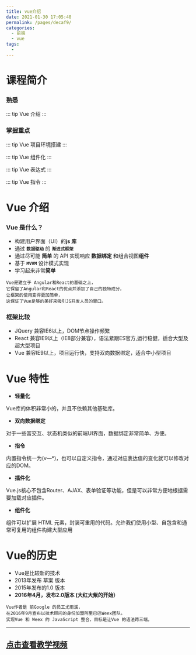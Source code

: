 ```yaml
---
title: vue介绍
date: 2021-01-30 17:05:40
permalink: /pages/decaf9/
categories:
  - 前端
  - vue
tags:
  -
---
```


# 课程简介

### 熟悉

::: tip Vue 介绍
:::

### 掌握重点

::: tip Vue 项目环境搭建
:::

::: tip Vue 组件化
:::

::: tip Vue 表达式
:::

::: tip Vue 指令
:::

# Vue 介绍

### Vue 是什么？

- 构建用户界面（UI）的**js 库**
- 通过 **`数据驱动`** 的 **`渐进式框架`**
- 通过尽可能 **简单** 的 API 实现响应 **数据绑定** 和组合视图**组件**
- 基于 **`MVVM`** 设计模式实现
- 学习起来非常**简单**

```text
Vue是建立于 Angular和React的基础之上，
它保留了Angular和React的优点并添加了自己的独特成分，
让框架的使用变得更加简单，
这保证了Vue足够的美好来吸引JS开发人员的胃口。
```

### 框架比较

* JQuery 兼容IE6以上，DOM节点操作频繁
* React 兼容IE9以上（IE8部分兼容），语法紧跟ES官方,运行稳健，适合大型及超大型项目
* Vue 兼容IE9以上，项目运行快，支持双向数据绑定，适合中小型项目


# Vue 特性

- **轻量化**

Vue库的体积非常小的，并且不依赖其他基础库。

- **双向数据绑定**

对于一些富交互、状态机类似的前端UI界面，数据绑定非常简单、方便。

- **指令**

内置指令统一为(v—*)，也可以自定义指令，通过对应表达值的变化就可以修改对应的DOM。
- **插件化**

Vue.js核心不包含Router、AJAX、表单验证等功能，但是可以非常方便地根据需要加载对应插件。

- **组件化** 

组件可以扩展 HTML 元素，封装可重用的代码。允许我们使用小型、自包含和通常可复用的组件构建大型应用

# Vue的历史
* Vue是比较新的技术
* 2013年发布 草案 版本
* 2015年发布的1.0 版本
* **2016年4月，发布2.0版本 (大红大紫的开始）**

```
Vue作者是 前Google 的员工尤雨溪，
在2016年9月宣布以技术顾问的身份加盟阿里巴巴Weex团队。
实现Vue 和 Weex 的 JavaScript 整合，目标是让Vue 的语法跨三端。
```

<hr>

 ## <a href="http://file.gotang.cn/video/vue01.mp4" target="_blank">点击查看教学视频</a>

